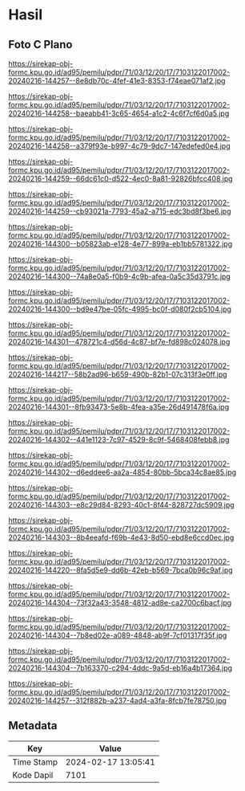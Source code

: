 # Hasil

## Foto C Plano

https://sirekap-obj-formc.kpu.go.id/ad95/pemilu/pdpr/71/03/12/20/17/7103122017002-20240216-144257--8e8db70c-4fef-41e3-8353-f74eae071af2.jpg

https://sirekap-obj-formc.kpu.go.id/ad95/pemilu/pdpr/71/03/12/20/17/7103122017002-20240216-144258--baeabb41-3c65-4654-a1c2-4c6f7cf6d0a5.jpg

https://sirekap-obj-formc.kpu.go.id/ad95/pemilu/pdpr/71/03/12/20/17/7103122017002-20240216-144258--a379f93e-b997-4c79-9dc7-147edefed0e4.jpg

https://sirekap-obj-formc.kpu.go.id/ad95/pemilu/pdpr/71/03/12/20/17/7103122017002-20240216-144259--66dc61c0-d522-4ec0-8a81-92826bfcc408.jpg

https://sirekap-obj-formc.kpu.go.id/ad95/pemilu/pdpr/71/03/12/20/17/7103122017002-20240216-144259--cb93021a-7793-45a2-a715-edc3bd8f3be6.jpg

https://sirekap-obj-formc.kpu.go.id/ad95/pemilu/pdpr/71/03/12/20/17/7103122017002-20240216-144300--b05823ab-e128-4e77-899a-eb1bb5781322.jpg

https://sirekap-obj-formc.kpu.go.id/ad95/pemilu/pdpr/71/03/12/20/17/7103122017002-20240216-144300--74a8e0a5-f0b9-4c9b-afea-0a5c35d3791c.jpg

https://sirekap-obj-formc.kpu.go.id/ad95/pemilu/pdpr/71/03/12/20/17/7103122017002-20240216-144300--bd9e47be-05fc-4995-bc0f-d080f2cb5104.jpg

https://sirekap-obj-formc.kpu.go.id/ad95/pemilu/pdpr/71/03/12/20/17/7103122017002-20240216-144301--478721c4-d56d-4c87-bf7e-fd898c024078.jpg

https://sirekap-obj-formc.kpu.go.id/ad95/pemilu/pdpr/71/03/12/20/17/7103122017002-20240216-144217--58b2ad96-b659-490b-82b1-07c313f3e0ff.jpg

https://sirekap-obj-formc.kpu.go.id/ad95/pemilu/pdpr/71/03/12/20/17/7103122017002-20240216-144301--8fb93473-5e8b-4fea-a35e-26d491478f6a.jpg

https://sirekap-obj-formc.kpu.go.id/ad95/pemilu/pdpr/71/03/12/20/17/7103122017002-20240216-144302--441e1123-7c97-4529-8c9f-5468408febb8.jpg

https://sirekap-obj-formc.kpu.go.id/ad95/pemilu/pdpr/71/03/12/20/17/7103122017002-20240216-144302--d6eddee6-aa2a-4854-80bb-5bca34c8ae85.jpg

https://sirekap-obj-formc.kpu.go.id/ad95/pemilu/pdpr/71/03/12/20/17/7103122017002-20240216-144303--e8c29d84-8293-40c1-8f44-828727dc5909.jpg

https://sirekap-obj-formc.kpu.go.id/ad95/pemilu/pdpr/71/03/12/20/17/7103122017002-20240216-144303--8b4eeafd-f69b-4e43-8d50-ebd8e6ccd0ec.jpg

https://sirekap-obj-formc.kpu.go.id/ad95/pemilu/pdpr/71/03/12/20/17/7103122017002-20240216-144220--8fa5d5e9-dd6b-42eb-b569-7bca0b96c9af.jpg

https://sirekap-obj-formc.kpu.go.id/ad95/pemilu/pdpr/71/03/12/20/17/7103122017002-20240216-144304--73f32a43-3548-4812-ad8e-ca2700c6bacf.jpg

https://sirekap-obj-formc.kpu.go.id/ad95/pemilu/pdpr/71/03/12/20/17/7103122017002-20240216-144304--7b8ed02e-a089-4848-ab9f-7cf01317f35f.jpg

https://sirekap-obj-formc.kpu.go.id/ad95/pemilu/pdpr/71/03/12/20/17/7103122017002-20240216-144304--7b163370-c294-4ddc-9a5d-eb16a4b17364.jpg

https://sirekap-obj-formc.kpu.go.id/ad95/pemilu/pdpr/71/03/12/20/17/7103122017002-20240216-144257--312f882b-a237-4ad4-a3fa-8fcb7fe78750.jpg


## Metadata

| Key        | Value               |
| ---------- | ------------------- |
| Time Stamp | 2024-02-17 13:05:41 |
| Kode Dapil | 7101                |



